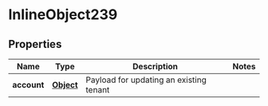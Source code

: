 

# InlineObject239

## Properties

Name | Type | Description | Notes
------------ | ------------- | ------------- | -------------
**account** | [**Object**](Object.md) | Payload for updating an existing tenant | 




